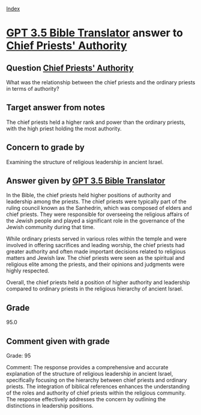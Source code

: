 
[Index](../../index.md)
# [GPT 3.5 Bible Translator](../../answering_models/GPT_3.5_Bible_Translator.md) answer to [Chief Priests' Authority](../../questions/Chief_Priests'_Authority.md)

## Question [Chief Priests' Authority](../../questions/Chief_Priests'_Authority.md)
What was the relationship between the chief priests and the ordinary priests in terms of authority?

## Target answer from notes
The chief priests held a higher rank and power than the ordinary priests, with the high priest holding the most authority.

## Concern to grade by
Examining the structure of religious leadership in ancient Israel.

## Answer given by [GPT 3.5 Bible Translator](../../answering_models/GPT_3.5_Bible_Translator.md)
In the Bible, the chief priests held higher positions of authority and leadership among the priests. The chief priests were typically part of the ruling council known as the Sanhedrin, which was composed of elders and chief priests. They were responsible for overseeing the religious affairs of the Jewish people and played a significant role in the governance of the Jewish community during that time.

While ordinary priests served in various roles within the temple and were involved in offering sacrifices and leading worship, the chief priests had greater authority and often made important decisions related to religious matters and Jewish law. The chief priests were seen as the spiritual and religious elite among the priests, and their opinions and judgments were highly respected.

Overall, the chief priests held a position of higher authority and leadership compared to ordinary priests in the religious hierarchy of ancient Israel.

## Grade
95.0

## Comment given with grade
Grade: 95

Comment: The response provides a comprehensive and accurate explanation of the structure of religious leadership in ancient Israel, specifically focusing on the hierarchy between chief priests and ordinary priests. The integration of biblical references enhances the understanding of the roles and authority of chief priests within the religious community. The response effectively addresses the concern by outlining the distinctions in leadership positions.
